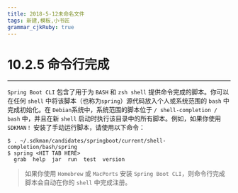 ```yaml
---
title: 2018-5-12未命名文件 
tags: 新建,模板,小书匠
grammar_cjkRuby: true
---
```



# 10.2.5 命令行完成
---

`Spring Boot CLI` 包含了用于为 `BASH` 和 `zsh shell` 提供命令完成的脚本。你可以在任何 `shell` 中将该脚本（也称为`spring`）源代码放入个人或系统范围的 `bash` 中完成初始化。在 `Debian`系统中，系统范围的脚本位于 `/ shell-completion / bash` 中，并且在新 `shell` 启动时执行该目录中的所有脚本。例如，如果你使用 `SDKMAN！` 安装了手动运行脚本，请使用以下命令：

``` shell
$ . ~/.sdkman/candidates/springboot/current/shell-completion/bash/spring
$ spring <HIT TAB HERE>
  grab  help  jar  run  test  version
```

> 如果你使用 `Homebrew` 或 `MacPorts` 安装 `Spring Boot CLI`，则命令行完成脚本会自动在你的 `shell` 中完成注册。
